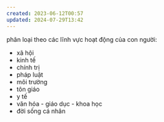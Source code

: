 ```yaml
---
created: 2023-06-12T00:57
updated: 2024-07-29T13:42
---
```

phân loại theo các lĩnh vực hoạt động của con người: 
- xã hội
- kinh tế
- chính trị
- pháp luật
- môi trường
- tôn giáo
- y tế
- văn hóa - giáo dục - khoa học
- đời sống cá nhân
